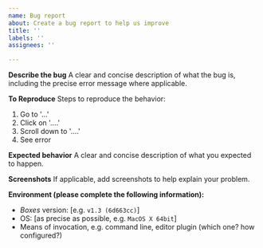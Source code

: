 ```yaml
---
name: Bug report
about: Create a bug report to help us improve
title: ''
labels: ''
assignees: ''

---
```


**Describe the bug**
A clear and concise description of what the bug is, including the precise error message where applicable.

**To Reproduce**
Steps to reproduce the behavior:
1. Go to '...'
2. Click on '....'
3. Scroll down to '....'
4. See error

**Expected behavior**
A clear and concise description of what you expected to happen.

**Screenshots**
If applicable, add screenshots to help explain your problem.

**Environment (please complete the following information):**
 - *Boxes* version: [e.g. `v1.3 (6d663cc)`]
 - OS: [as precise as possible, e.g. `MacOS X 64bit`]
 - Means of invocation, e.g. command line, editor plugin (which one? how configured?)
